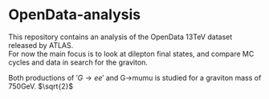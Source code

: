 # OpenData-analysis
This repository contains an analysis of the OpenData 13TeV dataset released by ATLAS.  
For now the main focus is to look at dilepton final states, and compare MC cycles and data in search for the graviton.

Both productions of $'G\rightarrow ee'$ and G->mumu is studied for a graviton mass of 750GeV. $`\sqrt{2}`$


